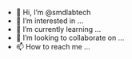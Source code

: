 - 👋 Hi, I’m @smdlabtech
- 👀 I’m interested in ...
- 🌱 I’m currently learning ...
- 💞️ I’m looking to collaborate on ...
- 📫 How to reach me ...

<!---
smdlabtech/smdlabtech is a ✨ special ✨ repository because its `README.md` (this file) appears on your GitHub profile.
You can click the Preview link to take a look at your changes.
--->
